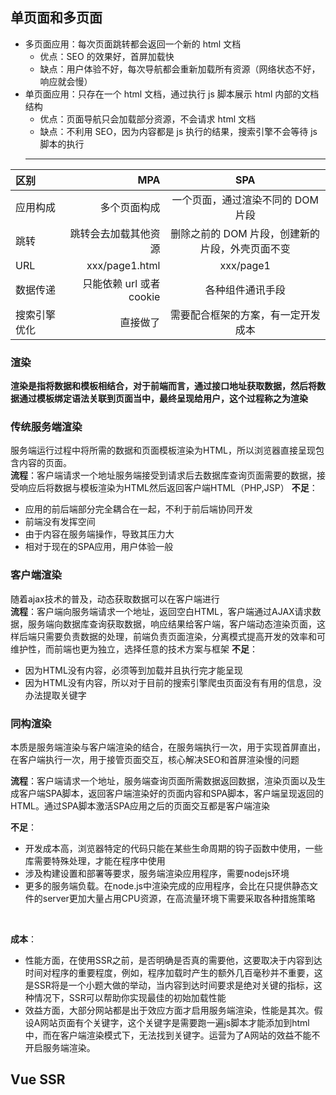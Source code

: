 ## 单页面和多页面

- 多页面应用：每次页面跳转都会返回一个新的 html 文档
  - 优点：SEO 的效果好，首屏加载快
  - 缺点：用户体验不好，每次导航都会重新加载所有资源（网络状态不好，响应就会慢）
- 单页面应用：只存在一个 html 文档，通过执行 js 脚本展示 html 内部的文档结构
  - 优点：页面导航只会加载部分资源，不会请求 html 文档
  - 缺点：不利用 SEO，因为内容都是 js 执行的结果，搜索引擎不会等待 js 脚本的执行
  <hr />

| 区别         |                      MPA |                       SPA                       |
| :----------- | -----------------------: | :---------------------------------------------: |
| 应用构成     |             多个页面构成 |        一个页面，通过渲染不同的 DOM 片段        |
| 跳转         |     跳转会去加载其他资源 | 删除之前的 DOM 片段，创建新的片段，外壳页面不变 |
| URL          |           xxx/page1.html |                    xxx/page1                    |
| 数据传递     | 只能依赖 url 或者 cookie |                各种组件通讯手段                 |
| 搜索引擎优化 |                 直接做了 |       需要配合框架的方案，有一定开发成本        |

### 渲染
**渲染是指将数据和模板相结合，对于前端而言，通过接口地址获取数据，然后将数据通过模板绑定语法关联到页面当中，最终呈现给用户，这个过程称之为渲染**

### 传统服务端渲染
服务端运行过程中将所需的数据和页面模板渲染为HTML，所以浏览器直接呈现包含内容的页面。<br/>
**流程**：客户端请求一个地址服务端接受到请求后去数据库查询页面需要的数据，接受响应后将数据与模板渲染为HTML然后返回客户端HTML（PHP,JSP）
**不足**：
 - 应用的前后端部分完全耦合在一起，不利于前后端协同开发
 - 前端没有发挥空间
 - 由于内容在服务端操作，导致其压力大
 - 相对于现在的SPA应用，用户体验一般

### 客户端渲染
随着ajax技术的普及，动态获取数据可以在客户端进行<br/>
**流程**：客户端向服务端请求一个地址，返回空白HTML，客户端通过AJAX请求数据，服务端向数据库查询获取数据，响应结果给客户端，客户端动态渲染页面，这样后端只需要负责数据的处理，前端负责页面渲染，分离模式提高开发的效率和可维护性，而前端也更为独立，选择任意的技术方案与框架
**不足**：
 - 因为HTML没有内容，必须等到加载并且执行完才能呈现
 - 因为HTML没有内容，所以对于目前的搜索引擎爬虫页面没有有用的信息，没办法提取关键字

### 同构渲染
本质是服务端渲染与客户端渲染的结合，在服务端执行一次，用于实现首屏直出，在客户端执行一次，用于接管页面交互，核心解决SEO和首屏渲染慢的问题
<br/>

**流程**：客户端请求一个地址，服务端查询页面所需数据返回数据，渲染页面以及生成客户端SPA脚本，返回客户端渲染好的页面内容和SPA脚本，客户端呈现返回的HTML。通过SPA脚本激活SPA应用之后的页面交互都是客户端渲染
<br/>

**不足**：
 - 开发成本高，浏览器特定的代码只能在某些生命周期的钩子函数中使用，一些库需要特殊处理，才能在程序中使用
 - 涉及构建设置和部署等要求，服务端渲染应用程序，需要nodejs环境
 - 更多的服务端负载。在node.js中渲染完成的应用程序，会比在只提供静态文件的server更加大量占用CPU资源，在高流量环境下需要采取各种措施策略
<br />

**成本**：
 - 性能方面，在使用SSR之前，是否明确是否真的需要他，这要取决于内容到达时间对程序的重要程度，例如，程序加载时产生的额外几百毫秒并不重要，这是SSR将是一个小题大做的举动，当内容到达时间要求是绝对关键的指标，这种情况下，SSR可以帮助你实现最佳的初始加载性能
 - 效益方面，大部分网站都是出于效应方面才启用服务端渲染，性能是其次。假设A网站页面有个关键字，这个关键字是需要跑一遍js脚本才能添加到html中，而在客户端渲染模式下，无法找到关键字。运营为了A网站的效益不能不开启服务端渲染。

## Vue SSR

